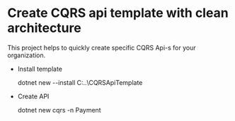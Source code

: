 # Create CQRS api template with clean architecture

This project helps to quickly create specific CQRS Api-s for your organization.

- Install template

  dotnet new --install C:\..\CQRSApiTemplate


- Create API

  dotnet new cqrs -n Payment
